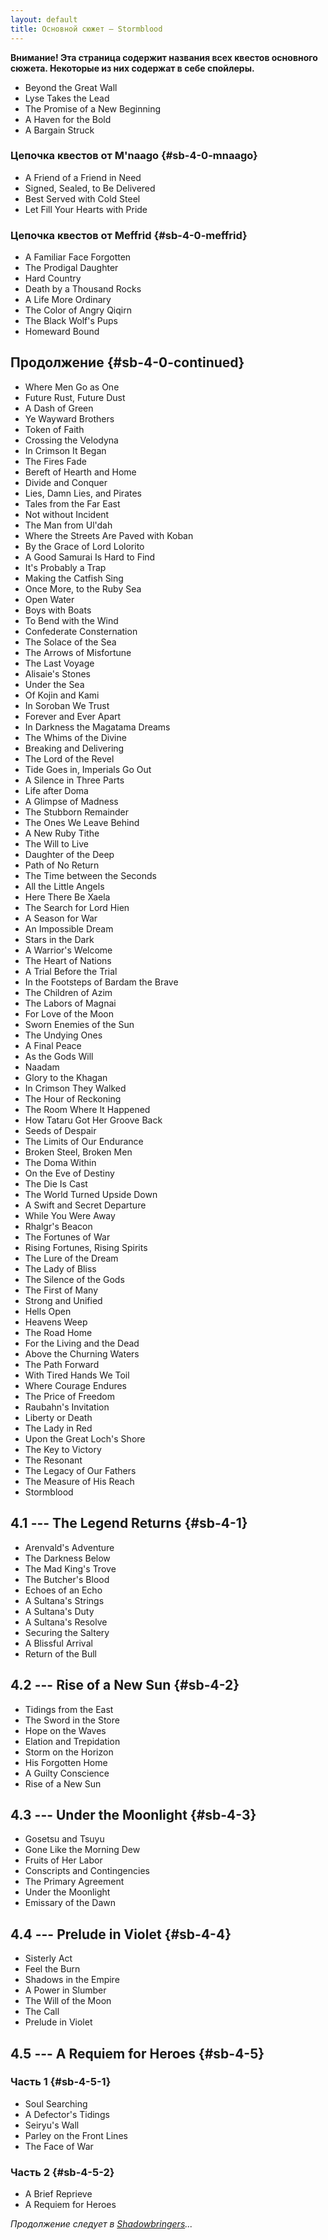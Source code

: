 ```yaml
---
layout: default
title: Основной сюжет — Stormblood
---
```


**Внимание! Эта страница содержит названия всех квестов основного сюжета. Некоторые из них содержат в себе спойлеры.**

* Beyond the Great Wall
* Lyse Takes the Lead
* The Promise of a New Beginning
* A Haven for the Bold
* A Bargain Struck

### Цепочка квестов от M'naago {#sb-4-0-mnaago}

* A Friend of a Friend in Need
* Signed, Sealed, to Be Delivered
* Best Served with Cold Steel
* Let Fill Your Hearts with Pride

### Цепочка квестов от Meffrid {#sb-4-0-meffrid}

* A Familiar Face Forgotten
* The Prodigal Daughter
* Hard Country
* Death by a Thousand Rocks
* A Life More Ordinary
* The Color of Angry Qiqirn
* The Black Wolf's Pups
* Homeward Bound

## Продолжение {#sb-4-0-continued}

* Where Men Go as One
* Future Rust, Future Dust
* A Dash of Green
* Ye Wayward Brothers
* Token of Faith
* Crossing the Velodyna
* In Crimson It Began
* The Fires Fade
* Bereft of Hearth and Home
* Divide and Conquer
* Lies, Damn Lies, and Pirates
* Tales from the Far East
* Not without Incident
* The Man from Ul'dah
* Where the Streets Are Paved with Koban
* By the Grace of Lord Lolorito
* A Good Samurai Is Hard to Find
* It's Probably a Trap
* Making the Catfish Sing
* Once More, to the Ruby Sea
* Open Water
* Boys with Boats
* To Bend with the Wind
* Confederate Consternation
* The Solace of the Sea
* The Arrows of Misfortune
* The Last Voyage
* Alisaie's Stones
* Under the Sea
* Of Kojin and Kami
* In Soroban We Trust
* Forever and Ever Apart
* In Darkness the Magatama Dreams
* The Whims of the Divine
* Breaking and Delivering
* The Lord of the Revel
* Tide Goes in, Imperials Go Out
* A Silence in Three Parts
* Life after Doma
* A Glimpse of Madness
* The Stubborn Remainder
* The Ones We Leave Behind
* A New Ruby Tithe
* The Will to Live
* Daughter of the Deep
* Path of No Return
* The Time between the Seconds
* All the Little Angels
* Here There Be Xaela
* The Search for Lord Hien
* A Season for War
* An Impossible Dream
* Stars in the Dark
* A Warrior's Welcome
* The Heart of Nations
* A Trial Before the Trial
* In the Footsteps of Bardam the Brave
* The Children of Azim
* The Labors of Magnai
* For Love of the Moon
* Sworn Enemies of the Sun
* The Undying Ones
* A Final Peace
* As the Gods Will
* Naadam
* Glory to the Khagan
* In Crimson They Walked
* The Hour of Reckoning
* The Room Where It Happened
* How Tataru Got Her Groove Back
* Seeds of Despair
* The Limits of Our Endurance
* Broken Steel, Broken Men
* The Doma Within
* On the Eve of Destiny
* The Die Is Cast
* The World Turned Upside Down
* A Swift and Secret Departure
* While You Were Away
* Rhalgr's Beacon
* The Fortunes of War
* Rising Fortunes, Rising Spirits
* The Lure of the Dream
* The Lady of Bliss
* The Silence of the Gods
* The First of Many
* Strong and Unified
* Hells Open
* Heavens Weep
* The Road Home
* For the Living and the Dead
* Above the Churning Waters
* The Path Forward
* With Tired Hands We Toil
* Where Courage Endures
* The Price of Freedom
* Raubahn's Invitation
* Liberty or Death
* The Lady in Red
* Upon the Great Loch's Shore
* The Key to Victory
* The Resonant
* The Legacy of Our Fathers
* The Measure of His Reach
* Stormblood

## 4.1 --- The Legend Returns {#sb-4-1}

* Arenvald's Adventure
* The Darkness Below
* The Mad King's Trove
* The Butcher's Blood
* Echoes of an Echo
* A Sultana's Strings
* A Sultana's Duty
* A Sultana's Resolve
* Securing the Saltery
* A Blissful Arrival
* Return of the Bull

## 4.2 --- Rise of a New Sun {#sb-4-2}

* Tidings from the East
* The Sword in the Store
* Hope on the Waves
* Elation and Trepidation
* Storm on the Horizon
* His Forgotten Home
* A Guilty Conscience
* Rise of a New Sun

## 4.3 --- Under the Moonlight {#sb-4-3}

* Gosetsu and Tsuyu
* Gone Like the Morning Dew
* Fruits of Her Labor
* Conscripts and Contingencies
* The Primary Agreement
* Under the Moonlight
* Emissary of the Dawn

## 4.4 --- Prelude in Violet {#sb-4-4}

* Sisterly Act
* Feel the Burn
* Shadows in the Empire
* A Power in Slumber
* The Will of the Moon
* The Call
* Prelude in Violet

## 4.5 --- A Requiem for Heroes {#sb-4-5}

### Часть 1 {#sb-4-5-1}

* Soul Searching
* A Defector's Tidings
* Seiryu's Wall
* Parley on the Front Lines
* The Face of War

### Часть 2 {#sb-4-5-2}

* A Brief Reprieve
* A Requiem for Heroes

_Продолжение следует в [Shadowbringers](/xivrus/markdown/msq/shb)..._